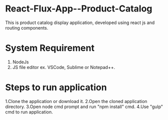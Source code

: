 # React-Flux-App--Product-Catalog
This is product catalog display application, developed using react js and routing components.
# System Requirement
1. NodeJs
2. JS file editor ex. VSCode, Sublime or Notepad++.

# Steps to run application
1.Clone the application or download it.
2.Open the cloned application directory.
3.Open node cmd prompt and run "npm install" cmd.
4.Use "gulp" cmd to run application.

